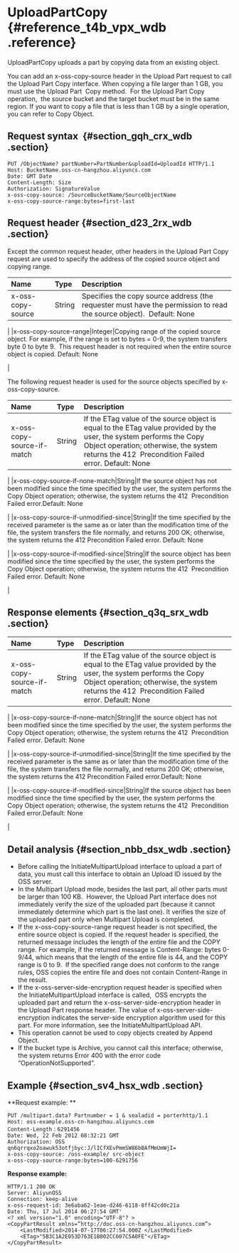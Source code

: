 # UploadPartCopy {#reference_t4b_vpx_wdb .reference}

UploadPartCopy uploads a part by copying data from an existing object.

You can add an x-oss-copy-source header in the Upload Part request to call the Upload Part Copy interface. When copying a file larger than 1 GB, you must use the Upload Part  Copy method.  For the Upload Part Copy operation,  the source bucket and the target bucket must be in the same region. If you want to copy a file that is less than 1 GB by a single operation, you can refer to Copy Object.

## Request syntax  {#section_gqh_crx_wdb .section}

```
PUT /ObjectName? partNumber=PartNumber&uploadId=UploadId HTTP/1.1
Host: BucketName.oss-cn-hangzhou.aliyuncs.com
Date: GMT Date
Content-Length: Size
Authorization: SignatureValue
x-oss-copy-source: /SourceBucketName/SourceObjectName
x-oss-copy-source-range:bytes=first-last
```

## Request header {#section_d23_2rx_wdb .section}

Except the common request header, other headers in the Upload Part Copy request are used to specify the address of the copied source object and copying range.

|Name |Type |Description |
|:----|:----|:-----------|
|x-oss-copy-source|String|Specifies the copy source address \(the requester must have the permission to read the source object\).  Default: None

|
|x-oss-copy-source-range|Integer|Copying range of the copied source object. For example, if the range is set to bytes = 0-9, the system transfers byte 0 to byte 9.  This request header is not required when the entire source object is copied. Default: None

|

The following request header is used for the source objects specified by x-oss-copy-source.

|Name|Type|Description|
|:---|:---|:----------|
|x-oss-copy-source-if-match|String|If the ETag value of the source object is equal to the ETag value provided by the user, the system performs the Copy Object operation; otherwise, the system returns the 412  Precondition Failed error. Default: None

|
|x-oss-copy-source-if-none-match|String|If the source object has not been modified since the time specified by the user, the system performs the Copy Object operation; otherwise, the system returns the 412  Precondition Failed error.Default: None

|
|x-oss-copy-source-if-unmodified-since|String|If the time specified by the received parameter is the same as or later than the modification time of the file, the system transfers the file normally, and returns 200 OK; otherwise, the system returns the 412 Precondition Failed error. Default: None

|
|x-oss-copy-source-if-modified-since|String|If the source object has been modified since the time specified by the user, the system performs the Copy Object operation; otherwise, the system returns the 412  Precondition Failed error. Default: None

|

## Response elements {#section_q3q_srx_wdb .section}

|Name|Type|Description|
|:---|:---|:----------|
|x-oss-copy-source-if-match|String|If the ETag value of the source object is equal to the ETag value provided by the user, the system performs the Copy Object operation; otherwise, the system returns the 412  Precondition Failed error. Default: None

|
|x-oss-copy-source-if-none-match|String|If the source object has not been modified since the time specified by the user, the system performs the Copy Object operation; otherwise, the system returns the 412  Precondition Failed error. Default: None

|
|x-oss-copy-source-if-unmodified-since|String|If the time specified by the received parameter is the same as or later than the modification time of the file, the system transfers the file normally, and returns 200 OK; otherwise, the system returns the 412 Precondition Failed error.Default: None

|
|x-oss-copy-source-if-modified-since|String|If the source object has been modified since the time specified by the user, the system performs the Copy Object operation; otherwise, the system returns the 412  Precondition Failed error.Default: None

|

## Detail analysis {#section_nbb_dsx_wdb .section}

-   Before calling the InitiateMultipartUpload interface to upload a part of data, you must call this interface to obtain an Upload ID issued by the OSS server.
-   In the Multipart Upload mode, besides the last part, all other parts must be larger than 100 KB.  However, the Upload Part interface does not immediately verify the size of the uploaded part \(because it cannot immediately determine which part is the last one\). It verifies the size of the uploaded part only when Multipart Upload is completed.
-   If the x-oss-copy-source-range request header is not specified, the entire source object is copied. If the request header is specified, the returned message includes the length of the entire file and the COPY range. For example, if the returned message is Content-Range: bytes 0-9/44, which means that the length of the entire file is 44, and the COPY range is 0 to 9.  If the specified range does not conform to the range rules, OSS copies the entire file and does not contain Content-Range in the result.
-   If the x-oss-server-side-encryption request header is specified when the InitiateMultipartUpload interface is called,  OSS encrypts the uploaded part and return the x-oss-server-side-encryption header in the Upload Part response header. The value of x-oss-server-side-encryption indicates the server-side encryption algorithm used for this part. For more information, see the InitiateMultipartUpload API.
-   This operation cannot be used to copy objects created by Append Object.
-   If the bucket type is Archive, you cannot call this interface; otherwise, the system returns Error 400 with the error code “OperationNotSupported”.

## Example {#section_sv4_hsx_wdb .section}

**Request example: **

```
PUT /multipart.data? Partnumber = 1 & sealadid = porterhttp/1.1
Host: oss-example.oss-cn-hangzhou.aliyuncs.com
Content-Length：6291456
Date: Wed, 22 Feb 2012 08:32:21 GMT
Authorization: OSS qn6qrrqxo2oawuk53otfjbyc:J/lICfXEvPmmSW86bBAfMmUmWjI=
x-oss-copy-source: /oss-example/ src-object
x-oss-copy-source-range:bytes=100-6291756
```

**Response example:**

```
HTTP/1.1 200 OK 
Server: AliyunOSS
Connection: keep-alive
x-oss-request-id: 3e6aba62-1eae-d246-6118-8ff42cd0c21a
Date: Thu, 17 Jul 2014 06:27:54 GMT'
<? xml version="1.0" encoding="UTF-8"? >
<CopyPartResult xmlns=”http://doc.oss-cn-hangzhou.aliyuncs.com”>
    <LastModified>2014-07-17T06:27:54.000Z </LastModified>
    <ETag>"5B3C1A2E053D763E1B002CC607C5A0FE"</ETag>
</CopyPartResult>
```

